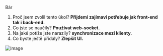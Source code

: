 Bár
1.  Proč jsem zvolil tento úkol? **Přijdemi zajímaví potřebuje jak front-end tak i back-end.**
2.  Co jste se naučily? **Používat web-socket.**
3.  Na jaké potíže jste narazily? **synchronizace mezi klienty.**
4.  Co byste ještě přidaly? **Zlepšit UI.**

![image](https://github.com/user-attachments/assets/287db2b8-91db-426e-aa2b-b263312c83e9)
